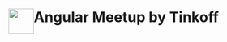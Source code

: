 <h1>
  <img src="https://meetup.tinkoff.ru/assets/images/event/logo_angular.svg" width="50" height="50" style="float: left" />
  Angular Meetup by Tinkoff
</h1> 
